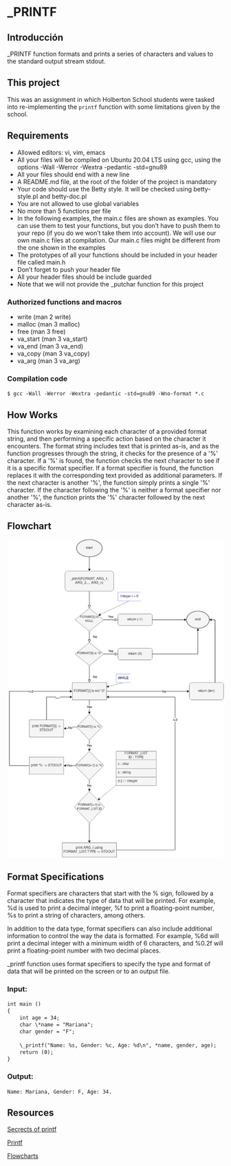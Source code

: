 # \_PRINTF
## Introducción
\_PRINTF function formats and prints a series of characters and values to the standard output stream stdout.

## This project
This was an assignment in which Holberton School students were tasked into re-implementing the `printf` function with some limitations given by the school.

## Requirements

- Allowed editors: vi, vim, emacs
- All your files will be compiled on Ubuntu 20.04 LTS using gcc, using the options -Wall -Werror -Wextra -pedantic -std=gnu89
- All your files should end with a new line
- A README.md file, at the root of the folder of the project is mandatory
- Your code should use the Betty style. It will be checked using betty-style.pl and betty-doc.pl
- You are not allowed to use global variables
- No more than 5 functions per file
- In the following examples, the main.c files are shown as examples. You can use them to test your functions, but you don’t have to push them to your repo (if you do we won’t take them into account). We will use our own main.c files at compilation. Our main.c files might be different from the one shown in the examples
- The prototypes of all your functions should be included in your header file called main.h
- Don’t forget to push your header file
- All your header files should be include guarded
- Note that we will not provide the _putchar function for this project

### Authorized functions and macros

- write (man 2 write)
- malloc (man 3 malloc)
- free (man 3 free)
- va_start (man 3 va_start)
- va_end (man 3 va_end)
- va_copy (man 3 va_copy)
- va_arg (man 3 va_arg)

### Compilation code

```
$ gcc -Wall -Werror -Wextra -pedantic -std=gnu89 -Wno-format *.c
```

## How Works

This function works by examining each character of a provided format string, and then performing a specific action based on the character it encounters. 
The format string includes text that is printed as-is, and as the function progresses through the string, it checks for the presence of a '%' character.
If a '%' is found, the function checks the next character to see if it is a specific format specifier. If a format specifier is found, the function replaces it with the corresponding text provided as additional parameters. 
If the next character is another '%', the function simply prints a single '%' character. If the character following the '%' is neither a format specifier nor another '%', the function prints the '%' character followed by the next character as-is.

## Flowchart
![diagrama](./img/diagrama.png)

## Format Specifications

Format specifiers are characters that start with the % sign, followed by a character that indicates the type of data that will be printed. For example, %d is used to print a decimal integer, %f to print a floating-point number, %s to print a string of characters, among others.

In addition to the data type, format specifiers can also include additional information to control the way the data is formatted. For example, %6d will print a decimal integer with a minimum width of 6 characters, and %0.2f will print a floating-point number with two decimal places.

 \_printf function uses format specifiers to specify the type and format of data that will be printed on the screen or to an output file.

### Input:

```
int main ()
{
    int age = 34;
    char \*name = "Mariana";
    char gender = "F";

    \_printf("Name: %s, Gender: %c, Age: %d\n", *name, gender, age);
    return (0);
}
```
### Output:

```
Name: Mariana, Gender: F, Age: 34.
```

## Resources

[Secrects of printf](https://s3.eu-west-3.amazonaws.com/hbtn.intranet/uploads/misc/2022/11/d38f88e96a617135804dca9f9c49632751e06aa7.pdf?X-Amz-Algorithm=AWS4-HMAC-SHA256&X-Amz-Credential=AKIA4MYA5JM5DUTZGMZG%2F20230403%2Feu-west-3%2Fs3%2Faws4_request&X-Amz-Date=20230403T042624Z&X-Amz-Expires=86400&X-Amz-SignedHeaders=host&X-Amz-Signature=8d43b45cfbab307b33e5b7cffacd7fdf84a61c0f7ab1653505cc939fd4acc657)

[Printf](https://www.ibm.com/docs/en/i/7.3?topic=functions-printf-print-formatted-characters)

[Flowcharts](https://intranet.hbtn.io/concepts/895)








